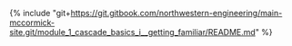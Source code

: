 {% include "git+https://git.gitbook.com/northwestern-engineering/main-mccormick-site.git/module_1_cascade_basics_i__getting_familiar/README.md" %}

